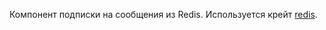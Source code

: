 Компонент подписки на сообщения из Redis. Используется крейт [redis](https://crates.io/crates/redis).
